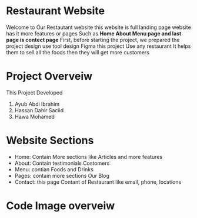 # Restaurant Website

Welcome to Our Restautant website this website is full landing page website has it more features or pages Such as **Home About Menu page and last page is contect page**  First, before starting the project, we prepared the project design use tool design Figma 
this project Use any restaurant It helps them to sell all the foods then they will get more customers

# Project Overveiw
This Project Developed 

1. Ayub Abdi Ibrahim
2. Hassan Dahir Saciid
3. Hawa Mohamed 

# Website Sections
- Home: Contain More sections like Articles and more features
- About: Contain testimonials Costomers
- Menu: contian Foods and Drinks
- Pages: contain more sections Our Blog
- Contact: this page Contant of Restaurant like email, phone, locations


# Code Image overveiw
